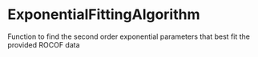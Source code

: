 # ExponentialFittingAlgorithm
Function to find the second order exponential parameters that best fit the provided ROCOF data
